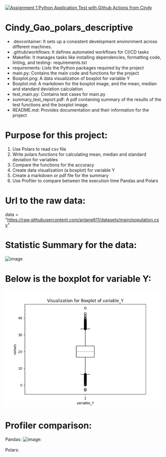 [![Assignment 1 Python Application Test with Github Actions from Cindy](https://github.com/nogibjj/Cindy_Gao_polars_descriptive/actions/workflows/actions.yml/badge.svg)](https://github.com/nogibjj/Cindy_Gao_polars_descriptive/actions/workflows/actions.yml)
# Cindy_Gao_polars_descriptive

- .devcontainer: It sets up a consistent development environment across different machines.
- .github/workflows: It defines automated workflows for CI/CD tasks
- Makefile: It manages tasks like installing dependencies, formatting code, linting, and testing- requirements.txt
- requirements: Lists the Python packages required by the project
- main.py: Contains the main code and functions for the project
- Boxplot.png: A data visualization of boxplot for variable Y
- Boxplot.md: A markdown for the boxplot image, and the mean, median and standard deviation calculation
- test_main.py: Contains test cases for main.py
- summary_test_report.pdf: A pdf containing summary of the results of the test functions and the boxplot image.
- README.md: Provides documentation and their information for the project


# Purpose for this project:
1. Use Polars to read csv file
2. Write polars functions for calculating mean, median and standard deviation for variables
3. Compare the functions for the accuracy
4. Create data visualization (a boxplot) for variable Y
5. Create a markdown or pdf file for the summary
6. Use Profiler to compare between the execution time Pandas and Polars


# Url to the raw data:
data = "https://raw.githubusercontent.com/anlane611/datasets/main/population.csv"


# Statistic Summary for the data:
<img width="409" alt="image" src="https://github.com/user-attachments/assets/bf7101be-b4f6-486f-a57c-599e940122c0">





# Below is the boxplot for variable Y:
![Boxplot for Variable Y](boxplot.png)

# Profiler comparison:
Pandas:
<img width="880" alt="image" src="https://github.com/user-attachments/assets/5d0217a7-7aa4-466b-a843-92851851138a">:
<br><br>
Polars:







